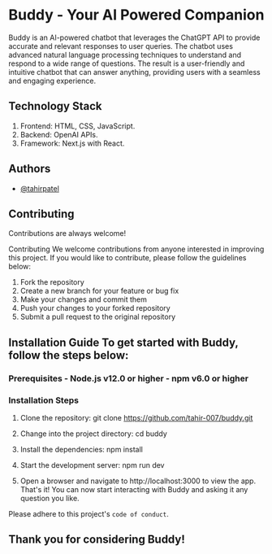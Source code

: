 # Buddy - Your AI Powered Companion

Buddy is an AI-powered chatbot that leverages the ChatGPT API to provide accurate and relevant responses to user queries. The chatbot uses advanced natural language processing techniques to understand and respond to a wide range of questions. The result is a user-friendly and intuitive chatbot that can answer anything, providing users with a seamless and engaging experience.

## Technology Stack

1. Frontend: HTML, CSS, JavaScript.
2. Backend: OpenAI APIs.
3. Framework: Next.js with React.

## Authors

- [@tahirpatel](https://www.github.com/tahir-007)

## Contributing

Contributions are always welcome!

Contributing We welcome contributions from anyone interested in improving this project. If you would like to contribute, please follow the guidelines below:

1. Fork the repository
2. Create a new branch for your feature or bug fix
3. Make your changes and commit them
4. Push your changes to your forked repository
5. Submit a pull request to the original repository

## Installation Guide To get started with Buddy, follow the steps below:

### Prerequisites - Node.js v12.0 or higher - npm v6.0 or higher

### Installation Steps

1. Clone the repository:
   git clone https://github.com/tahir-007/buddy.git

2. Change into the project directory:
   cd buddy

3. Install the dependencies:
   npm install

4. Start the development server:
   npm run dev

5. Open a browser and navigate to http://localhost:3000 to view the app.
   That's it! You can now start interacting with Buddy and asking it any question you like.

Please adhere to this project's `code of conduct`.

## Thank you for considering Buddy!

